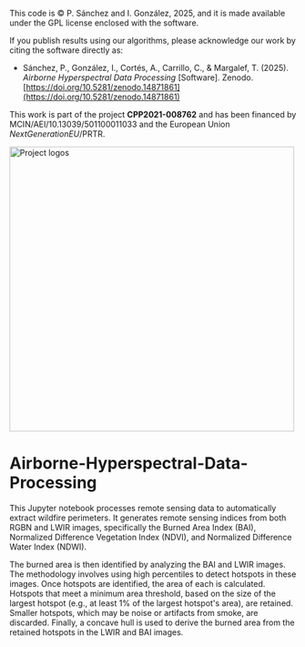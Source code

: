 This code is © P. Sánchez and I. González, 2025, and it is made available under the GPL license enclosed with the software.
 
If you publish results using our algorithms, please acknowledge our work by citing the software directly as:
 
- Sánchez, P., González, I., Cortés, A., Carrillo, C., & Margalef, T. (2025). *Airborne Hyperspectral Data Processing* [Software]. Zenodo. [https://doi.org/10.5281/zenodo.14871861](https://doi.org/10.5281/zenodo.14871861)
 
This work is part of the project **CPP2021-008762** and has been financed by MCIN/AEI/10.13039/501100011033 and the European Union *NextGenerationEU*/PRTR.

<img src="/media/logo.jpg" alt="Project logos" width="500"/>

# Airborne-Hyperspectral-Data-Processing
This Jupyter notebook processes remote sensing data to automatically extract wildfire perimeters. It generates remote sensing indices from both RGBN and LWIR images, specifically the Burned Area Index (BAI), Normalized Difference Vegetation Index (NDVI), and Normalized Difference Water Index (NDWI).

The burned area is then identified by analyzing the BAI and LWIR images. The methodology involves using high percentiles to detect hotspots in these images. Once hotspots are identified, the area of each is calculated. Hotspots that meet a minimum area threshold, based on the size of the largest hotspot (e.g., at least 1% of the largest hotspot's area), are retained. Smaller hotspots, which may be noise or artifacts from smoke, are discarded. Finally, a concave hull is used to derive the burned area from the retained hotspots in the LWIR and BAI images.
